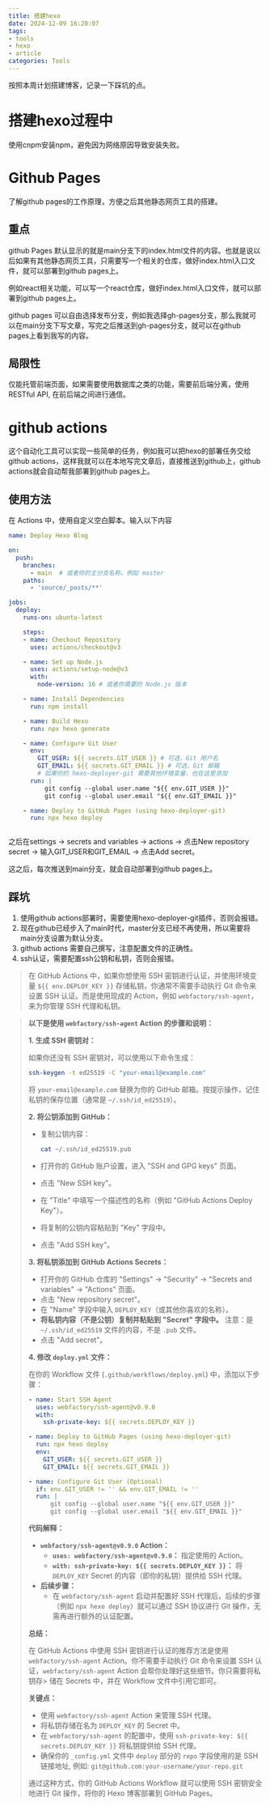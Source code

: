 ```yaml
---
title: 搭建hexo
date: 2024-12-09 16:20:07
tags: 
- tools
- hexo
- article
categories: Tools
---
```


按照本周计划搭建博客，记录一下踩坑的点。

# 搭建hexo过程中

使用cnpm安装npm，避免因为网络原因导致安装失败。

# Github Pages

了解github pages的工作原理，方便之后其他静态网页工具的搭建。

## 重点

github Pages 默认显示的就是main分支下的index.html文件的内容。也就是说以后如果有其他静态网页工具，只需要写一个相关的仓库，做好index.html入口文件，就可以部署到github pages上。

例如react相关功能，可以写一个react仓库，做好index.html入口文件，就可以部署到github pages上。

github pages 可以自由选择发布分支，例如我选择gh-pages分支，那么我就可以在main分支下写文章，写完之后推送到gh-pages分支，就可以在github pages上看到我写的内容。

## 局限性

仅能托管前端页面，如果需要使用数据库之类的功能，需要前后端分离，使用RESTful API, 在前后端之间进行通信。

# github actions

这个自动化工具可以实现一些简单的任务，例如我可以把hexo的部署任务交给github actions，这样我就可以在本地写完文章后，直接推送到github上，github actions就会自动帮我部署到github pages上。

## 使用方法

在 Actions 中，使用自定义空白脚本。输入以下内容

```yml
name: Deploy Hexo Blog

on:
  push:
    branches:
      - main  # 或者你的主分支名称，例如 master
    paths:
      - 'source/_posts/**'

jobs:
  deploy:
    runs-on: ubuntu-latest

    steps:
    - name: Checkout Repository
      uses: actions/checkout@v3

    - name: Set up Node.js
      uses: actions/setup-node@v3
      with:
        node-version: 16 # 或者你需要的 Node.js 版本

    - name: Install Dependencies
      run: npm install

    - name: Build Hexo
      run: npx hexo generate

    - name: Configure Git User
      env:
        GIT_USER: ${{ secrets.GIT_USER }} # 可选，Git 用户名
        GIT_EMAIL: ${{ secrets.GIT_EMAIL }} # 可选，Git 邮箱
        # 如果你的 hexo-deployer-git 需要其他环境变量，也在这里添加
      run: |
          git config --global user.name "${{ env.GIT_USER }}"
          git config --global user.email "${{ env.GIT_EMAIL }}"

    - name: Deploy to GitHub Pages (using hexo-deployer-git)
      run: npx hexo deploy



```

之后在settings -> secrets and variables -> actions -> 点击New repository secret -> 输入GIT_USER和GIT_EMAIL -> 点击Add secret。

这之后，每次推送到main分支，就会自动部署到github pages上。 

## 踩坑

1. 使用github actions部署时，需要使用hexo-deployer-git插件，否则会报错。
2. 现在github已经步入了main时代，master分支已经不再使用，所以需要将main分支设置为默认分支。
3. github actions 需要自己撰写，注意配置文件的正确性。
4. ssh认证，需要配置ssh公钥和私钥，否则会报错。

> 在 GitHub Actions 中，如果你想使用 SSH 密钥进行认证，并使用环境变量 `${{ env.DEPLOY_KEY }}` 存储私钥，你通常不需要手动执行 Git 命令来设置 SSH 认证。而是使用现成的 Action，例如 `webfactory/ssh-agent`，来为你管理 SSH 代理和私钥。

> **以下是使用 `webfactory/ssh-agent` Action 的步骤和说明：**
> 
> **1. 生成 SSH 密钥对：**
> 
>    如果你还没有 SSH 密钥对，可以使用以下命令生成：
> 
>    ```bash
>    ssh-keygen -t ed25519 -C "your-email@example.com"
>    ```
> 
>    将 `your-email@example.com` 替换为你的 GitHub 邮箱。按提示操作，记住私钥的保存位置（通常是 `~/.ssh/id_ed25519`）。
> 
> **2. 将公钥添加到 GitHub：** 
> 
>    *   复制公钥内容：
> 
>        ```bash
>        cat ~/.ssh/id_ed25519.pub
>        ```
> 
>    *   打开你的 GitHub 账户设置，进入 "SSH and GPG keys" 页面。
>    *   点击 "New SSH key"。
>    *   在 "Title" 中填写一个描述性的名称（例如 "GitHub Actions Deploy Key"）。
>    *   将复制的公钥内容粘贴到 "Key" 字段中。
>    *   点击 "Add SSH key"。
> 
> **3. 将私钥添加到 GitHub Actions Secrets：**
> 
>    *   打开你的 GitHub 仓库的 "Settings" -> "Security" -> "Secrets and variables" -> "Actions" 页面。
>    *   点击 "New repository secret"。
>    *   在 "Name" 字段中输入 `DEPLOY_KEY`（或其他你喜欢的名称）。
>    *   **将私钥内容（不是公钥）复制并粘贴到 "Secret" 字段中。** 注意：是 `~/.ssh/id_ed25519` 文件的内容，不是 `.pub` 文件。
>    *   点击 "Add secret"。
> 
> **4. 修改 `deploy.yml` 文件：**
> 
>    在你的 Workflow 文件 (`.github/workflows/deploy.yml`) 中，添加以下步骤：
> 
>    ```yaml
>    - name: Start SSH Agent
>      uses: webfactory/ssh-agent@v0.9.0
>      with:
>        ssh-private-key: ${{ secrets.DEPLOY_KEY }}
> 
>    - name: Deploy to GitHub Pages (using hexo-deployer-git)
>      run: npx hexo deploy
>      env:
>        GIT_USER: ${{ secrets.GIT_USER }}
>        GIT_EMAIL: ${{ secrets.GIT_EMAIL }}
> 
>    - name: Configure Git User (Optional)
>      if: env.GIT_USER != '' && env.GIT_EMAIL != ''
>      run: |
>          git config --global user.name "${{ env.GIT_USER }}"
>          git config --global user.email "${{ env.GIT_EMAIL }}"
>    ```
> 
> **代码解释：**
> 
> *   **`webfactory/ssh-agent@v0.9.0` Action：**
>     *   **`uses: webfactory/ssh-agent@v0.9.0`：**  指定使用的 Action。
>     *   **`with: ssh-private-key: ${{ secrets.DEPLOY_KEY }}`：**  将 `DEPLOY_KEY` Secret 的内容（即你的私钥）提供给 SSH 代理。
> *   **后续步骤：**
>     *   在 `webfactory/ssh-agent` 启动并配置好 SSH 代理后，后续的步骤（例如 `npx hexo deploy`）就可以通过 SSH 协议进行 Git 操作，无需再进行额外的认证配置。
> 
> **总结：**
> 
> 在 GitHub Actions 中使用 SSH 密钥进行认证的推荐方法是使用 `webfactory/ssh-agent` Action。你不需要手动执行 Git 命令来设置 SSH 认证，`webfactory/ssh-agent` Action 会帮你处理好这些细节。你只需要将私钥存> 储在 Secrets 中，并在 Workflow 文件中引用它即可。
> 
> **关键点：**
> 
> *   使用 `webfactory/ssh-agent` Action 来管理 SSH 代理。
> *   将私钥存储在名为 `DEPLOY_KEY` 的 Secret 中。
> *   在 `webfactory/ssh-agent` 的配置中，使用 `ssh-private-key: ${{ secrets.DEPLOY_KEY }}` 将私钥提供给 SSH 代理。
> *   确保你的 `_config.yml` 文件中 `deploy` 部分的 `repo` 字段使用的是 SSH 链接地址, 例如: `git@github.com:your-username/your-repo.git`
> 
> 通过这种方式，你的 GitHub Actions Workflow 就可以使用 SSH 密钥安全地进行 Git 操作，将你的 Hexo 博客部署到 GitHub Pages。

